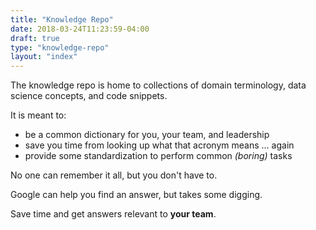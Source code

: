 ```yaml
---
title: "Knowledge Repo"
date: 2018-03-24T11:23:59-04:00
draft: true
type: "knowledge-repo"
layout: "index"
---
```


The knowledge repo is home to collections of domain terminology, data science concepts, and code snippets.

It is meant to:

- be a common dictionary for you, your team, and leadership
- save you time from looking up what that acronym means ... again
- provide some standardization to perform common *(boring)* tasks

No one can remember it all, but you don't have to.

Google can help you find an answer, but takes some digging.

Save time and get answers relevant to **your team**.

